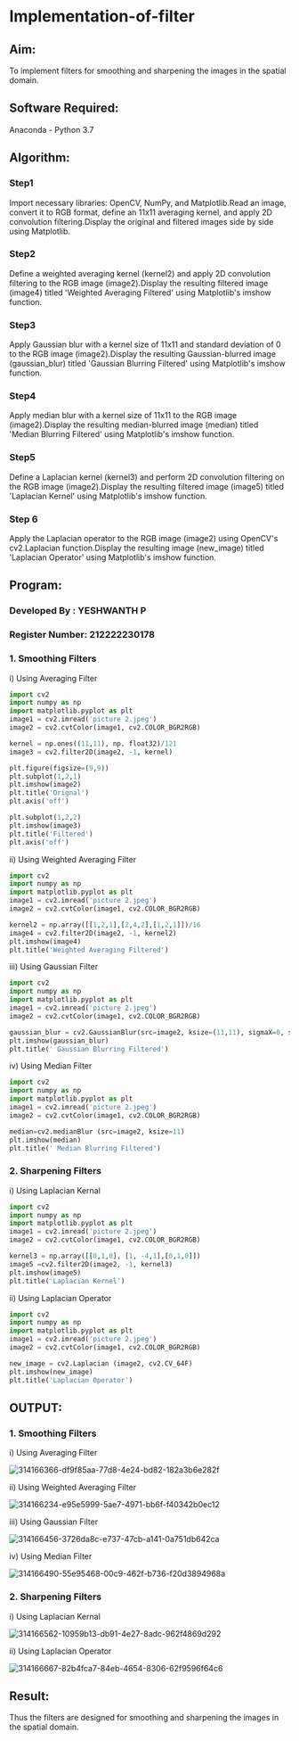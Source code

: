 # Implementation-of-filter
## Aim:
To implement filters for smoothing and sharpening the images in the spatial domain.

## Software Required:
Anaconda - Python 3.7

## Algorithm:
### Step1
Import necessary libraries: OpenCV, NumPy, and Matplotlib.Read an image, convert it to RGB format, define an 11x11 averaging kernel, and apply 2D convolution filtering.Display the original and filtered images side by side using Matplotlib.
### Step2
Define a weighted averaging kernel (kernel2) and apply 2D convolution filtering to the RGB image (image2).Display the resulting filtered image (image4) titled 'Weighted Averaging Filtered' using Matplotlib's imshow function.
### Step3
Apply Gaussian blur with a kernel size of 11x11 and standard deviation of 0 to the RGB image (image2).Display the resulting Gaussian-blurred image (gaussian_blur) titled 'Gaussian Blurring Filtered' using Matplotlib's imshow function.
### Step4
Apply median blur with a kernel size of 11x11 to the RGB image (image2).Display the resulting median-blurred image (median) titled 'Median Blurring Filtered' using Matplotlib's imshow function.
### Step5
Define a Laplacian kernel (kernel3) and perform 2D convolution filtering on the RGB image (image2).Display the resulting filtered image (image5) titled 'Laplacian Kernel' using Matplotlib's imshow function.
### Step 6
Apply the Laplacian operator to the RGB image (image2) using OpenCV's cv2.Laplacian function.Display the resulting image (new_image) titled 'Laplacian Operator' using Matplotlib's imshow function.
## Program:
### Developed By : YESHWANTH P
### Register Number: 212222230178


### 1. Smoothing Filters

i) Using Averaging Filter
```py
import cv2
import numpy as np
import matplotlib.pyplot as plt
image1 = cv2.imread('picture 2.jpeg')
image2 = cv2.cvtColor(image1, cv2.COLOR_BGR2RGB)

kernel = np.ones((11,11), np. float32)/121
image3 = cv2.filter2D(image2, -1, kernel)

plt.figure(figsize=(9,9))
plt.subplot(1,2,1)
plt.imshow(image2)
plt.title('Orignal')
plt.axis('off')

plt.subplot(1,2,2)
plt.imshow(image3)
plt.title('Filtered')
plt.axis('off')
```
ii) Using Weighted Averaging Filter
```py
import cv2
import numpy as np
import matplotlib.pyplot as plt
image1 = cv2.imread('picture 2.jpeg')
image2 = cv2.cvtColor(image1, cv2.COLOR_BGR2RGB)

kernel2 = np.array([[1,2,1],[2,4,2],[1,2,1]])/16
image4 = cv2.filter2D(image2, -1, kernel2)
plt.imshow(image4)
plt.title('Weighted Averaging Filtered')

```
iii) Using Gaussian Filter
```py
import cv2
import numpy as np
import matplotlib.pyplot as plt
image1 = cv2.imread('picture 2.jpeg')
image2 = cv2.cvtColor(image1, cv2.COLOR_BGR2RGB)

gaussian_blur = cv2.GaussianBlur(src=image2, ksize=(11,11), sigmaX=0, sigmaY=0)
plt.imshow(gaussian_blur)
plt.title(' Gaussian Blurring Filtered')
```

iv) Using Median Filter
```py
import cv2
import numpy as np
import matplotlib.pyplot as plt
image1 = cv2.imread('picture 2.jpeg')
image2 = cv2.cvtColor(image1, cv2.COLOR_BGR2RGB)

median=cv2.medianBlur (src=image2, ksize=11)
plt.imshow(median)
plt.title(' Median Blurring Filtered')

```

### 2. Sharpening Filters
i) Using Laplacian Kernal
```py
import cv2
import numpy as np
import matplotlib.pyplot as plt
image1 = cv2.imread('picture 2.jpeg')
image2 = cv2.cvtColor(image1, cv2.COLOR_BGR2RGB)

kernel3 = np.array([[0,1,0], [1, -4,1],[0,1,0]])
image5 =cv2.filter2D(image2, -1, kernel3)
plt.imshow(image5)
plt.title('Laplacian Kernel')
```
ii) Using Laplacian Operator
```py
import cv2
import numpy as np
import matplotlib.pyplot as plt
image1 = cv2.imread('picture 2.jpeg')
image2 = cv2.cvtColor(image1, cv2.COLOR_BGR2RGB)

new_image = cv2.Laplacian (image2, cv2.CV_64F)
plt.imshow(new_image)
plt.title('Laplacian Operator')
```

## OUTPUT:

### 1. Smoothing Filters

i) Using Averaging Filter

![314166366-df9f85aa-77d8-4e24-bd82-182a3b6e282f](https://github.com/Yeshwanthperumal/Implementation-of-filter/assets/119476088/cd18d3b9-984e-4ca0-a4a0-a13f24ce5183)



ii) Using Weighted Averaging Filter

![314166234-e95e5999-5ae7-4971-bb6f-f40342b0ec12](https://github.com/Yeshwanthperumal/Implementation-of-filter/assets/119476088/d3d287b4-c696-4178-b721-e0378a97719e)


iii) Using Gaussian Filter


![314166456-3726da8c-e737-47cb-a141-0a751db642ca](https://github.com/Yeshwanthperumal/Implementation-of-filter/assets/119476088/0be0d7df-5cb2-4738-8316-0ffbf8388777)



iv) Using Median Filter


![314166490-55e95468-00c9-462f-b736-f20d3894968a](https://github.com/Yeshwanthperumal/Implementation-of-filter/assets/119476088/8580b5b4-654b-4e56-9218-90f3f290cccc)


### 2. Sharpening Filters


i) Using Laplacian Kernal


![314166562-10959b13-db91-4e27-8adc-962f4869d292](https://github.com/Yeshwanthperumal/Implementation-of-filter/assets/119476088/5d00057e-2062-432a-95ec-bf2f300c52cc)


ii) Using Laplacian Operator


![314166667-82b4fca7-84eb-4654-8306-62f9596f64c6](https://github.com/Yeshwanthperumal/Implementation-of-filter/assets/119476088/1eb5fa65-777c-48db-a3e0-030b8f5bd473)


## Result:
Thus the filters are designed for smoothing and sharpening the images in the spatial domain.
